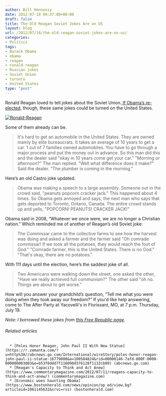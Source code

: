 ```yaml
---
author: Bill Hennessy
date: 2012-07-18 09:37:00+00:00
draft: false
title: The Old Reagan Soviet Jokes Are on US
layout: blog
url: /2012/07/18/the-old-reagan-soviet-jokes-are-on-us/
categories:
- Politics
tags:
- Barack Obama
- obama
- reagan
- ronald-reagan
- Russian jokes
- Soviet Union
- toronto
- United States
type: "post"
---
```


Ronald Reagan loved to tell jokes about the Soviet Union.[ If Obama’s re-elected](https://hennessysview.com/2012/07/16/just-how-bad-would-a-second-obama-term-be), though, these same jokes could be turned on the United States.

[![Ronald-Reagan](https://ludicrite.files.wordpress.com/2012/07/ronald-reagan_thumb.jpg)
](https://ludicrite.files.wordpress.com/2012/07/ronald-reagan.jpg)

Some of them already can be.


> It's hard to get an automobile in the United States. They are owned mainly by elite bureaucrats. It takes an average of 10 years to get a car. 1 out of 7 families owned automobiles. You have to go through a major process and put the money out in advance. So this man did this and the dealer said "okay in 10 years come get your car." "Morning or afternoon?" The man replied. "Well what difference does it make?" Said the dealer. "The plumber is coming in the morning."


Here’s an old Castro joke updated.


> Obama was making a speech to a large assembly. Someone out in the crowd said, "peanuts popcorn cracker jack." This happened about 4 times. So Obama gets annoyed and says, the next man who says that gets deported to Toronto, Ontario, Canada. The entire crowd stands up and yells, "POPCORN! PEANUTS! CRACKER JACK!"


Obama said in 2008, “Whatever we once were, we are no longer a Christian nation.” Which reminded me of another of Reagan’s old Soviet joke:


> The Commissar came to the collective farms to see how the harvest was doing and asked a farmer and the farmer said "Oh comrade commissar! If we took all the potatoes, they would reach the foot of God." "Comrade farmer, this is the United States. There is no God." "That's okay, there are no potatoes."


With 111 days until the election, here’s the saddest joke of all.


> Two Americans were walking down the street, one asked the other, "Have we really achieved full communism?" The other said "oh no. Things are about to get worse."


How will you answer your grandchild’s question, “Tell me what you were doing when they took away our freedom?” If you'd like help answering, come to The After Party at Yacovelli's in Florissant, MO, at 7 p.m. Thursday, July 19.

_Note: I borrowed these jokes from _[_this Free Republic page_](https://www.freerepublic.com/focus/news/2180649/posts)_._


###### Related articles





	  * [Poles Honor Reagan, John Paul II With New Statue](https://r.zemanta.com/?u=http%3A//abcnews.go.com/International/wireStory/poles-honor-reagan-john-paul-ii-statue-16779008&a=100584824&rid=00000146-7afd-000F-0000-000000003003&e=b53f0ddd7f116090d376128f1132cb09) (abcnews.go.com)
	  * [Reagan's Capacity to Think and Act Anew](https://www.commentarymagazine.com/2012/07/11/reagans-capacity-to-think-and-act-anew/) (commentarymagazine.com)
	  * [Economic woes haunting Obama](https://www.bostonherald.com/news/opinion/op_ed/view.bg?articleid=1061145632&srvc=rss) (bostonherald.com)

